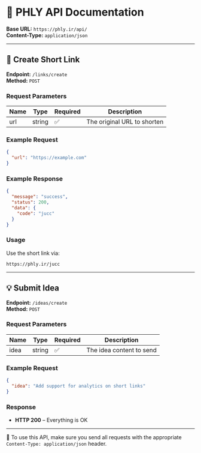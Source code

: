 # 📘 PHLY API Documentation

**Base URL:** `https://phly.ir/api/`  
**Content-Type:** `application/json`

---

## 🔗 Create Short Link

**Endpoint:** `/links/create`  
**Method:** `POST`

### Request Parameters

| Name | Type   | Required | Description                     |
|------|--------|----------|---------------------------------|
| url  | string | ✅       | The original URL to shorten     |

### Example Request
```json
{
  "url": "https://example.com"
}
```

### Example Response
```json
{
  "message": "success",
  "status": 200,
  "data": {
    "code": "jucc"
  }
}
```

### Usage
Use the short link via:  
```
https://phly.ir/jucc
```

---

## 💡 Submit Idea

**Endpoint:** `/ideas/create`  
**Method:** `POST`

### Request Parameters

| Name | Type   | Required | Description             |
|------|--------|----------|-------------------------|
| idea | string | ✅       | The idea content to send |

### Example Request
```json
{
  "idea": "Add support for analytics on short links"
}
```

### Response

- **HTTP 200** – Everything is OK  

---

📎 To use this API, make sure you send all requests with the appropriate `Content-Type: application/json` header.
